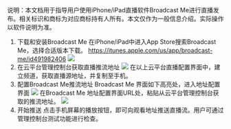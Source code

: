 说明：本文档用于指导用户使用iPhone/iPad直播软件Broadcast Me进行直播发布。相关标识和商标为对应商标持有人所有。本文仅作为一般信息介绍。实际操作以软件说明为准。
1. 下载和安装Broadcast Me
在iPhone/iPad中进入App Store搜索Broadcast Me，选择合适版本下载。
https://itunes.apple.com/us/app/broadcast-me/id491982406
![](http://imgcache.tce.fsphere.cn/static/qzonestyle.gtimg.cn/qzone/vas/opensns/res/img/Broadcast-1.jpg)
2. 在云平台管理控制台获取直播推流地址
![](http://imgcache.tce.fsphere.cn/static/qzonestyle.gtimg.cn/qzone/vas/opensns/res/img/Broadcast-2.jpg)
在以上云平台直播配置界面中，建立频道，获取直播源地址，并复制至手机。
3. 配置Broadcast Me推流地址
Broadcast Me 界面如下高亮处，进入地址配置界面
![](http://imgcache.tce.fsphere.cn/static/qzonestyle.gtimg.cn/qzone/vas/opensns/res/img/Broadcast-3.jpg)
在Broadcast Me 地址配置界面URL处，粘贴从云平台管理控制台获取的推流地址。
![](http://imgcache.tce.fsphere.cn/static/qzonestyle.gtimg.cn/qzone/vas/opensns/res/img/Broadcast-4.jpg)
4. 开始推送
点击手机屏幕的播放按钮，即可向观看地址推送直播流。用户可通过管理控制台测试功能进行检查。